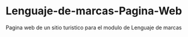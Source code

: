 # Lenguaje-de-marcas-Pagina-Web
Pagina web de un sitio turistico para el modulo de Lenguaje de marcas
